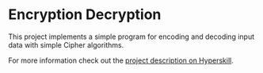 # Encryption Decryption
This project implements a simple program for encoding and decoding input data with simple Cipher algorithms.

For more information check out the [project description on Hyperskill](https://hyperskill.org/projects/46?track=1).

<a href="https://hyperskill.org/projects/46?track=1" target="_blank"><img src="https://i.imgur.com/OfuD9u1.png" title="Uploaded by MyImgur.eden.fm" alt="" /></a>
